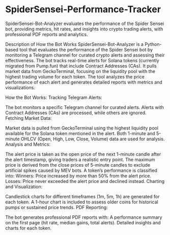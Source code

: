 # SpiderSensei-Performance-Tracker
SpiderSensei-Bot-Analyzer evaluates the performance of the Spider Sensei bot, providing metrics, hit rates, and insights into crypto trading alerts, with professional PDF reports and analytics.

Description of How the Bot Works
SpiderSensei-Bot-Analyzer is a Python-based tool that evaluates the performance of the Spider Sensei bot by monitoring a Telegram channel for curated crypto alerts and assessing their effectiveness. The bot tracks real-time alerts for Solana tokens (currently migrated from Pump.fun) that include Contract Addresses (CAs). It pulls market data from GeckoTerminal, focusing on the liquidity pool with the highest trading volume for each token. The tool analyzes the price performance of each alert and generates detailed reports with metrics and visualizations.

How the Bot Works:
Tracking Telegram Alerts:

The bot monitors a specific Telegram channel for curated alerts.
Alerts with Contract Addresses (CAs) are processed, while others are ignored.
Fetching Market Data:

Market data is pulled from GeckoTerminal using the highest liquidity pool available for the Solana token mentioned in the alert.
Both 1-minute and 5-minute OHLCV (Open, High, Low, Close, Volume) data are used for analysis.
Analysis and Metrics:

The alert price is taken as the open price of the next 1-minute candle after the alert timestamp, giving traders a realistic entry point.
The maximum price is derived from the close prices of 5-minute candles to exclude artificial spikes caused by MEV bots.
A token’s performance is classified into:
Winners: Price increased by more than 50% from the alert price.
Losses: Price never exceeded the alert price and declined instead.
Charting and Visualization:

Candlestick charts for different timeframes (1m, 5m, 1h) are generated for each token.
A 1-hour chart is included to assess older coins for historical pumps or sustained price trends.
PDF Reporting:

The bot generates professional PDF reports with:
A performance summary on the first page (hit rate, median gains, total alerts).
Detailed insights and charts for each token.
